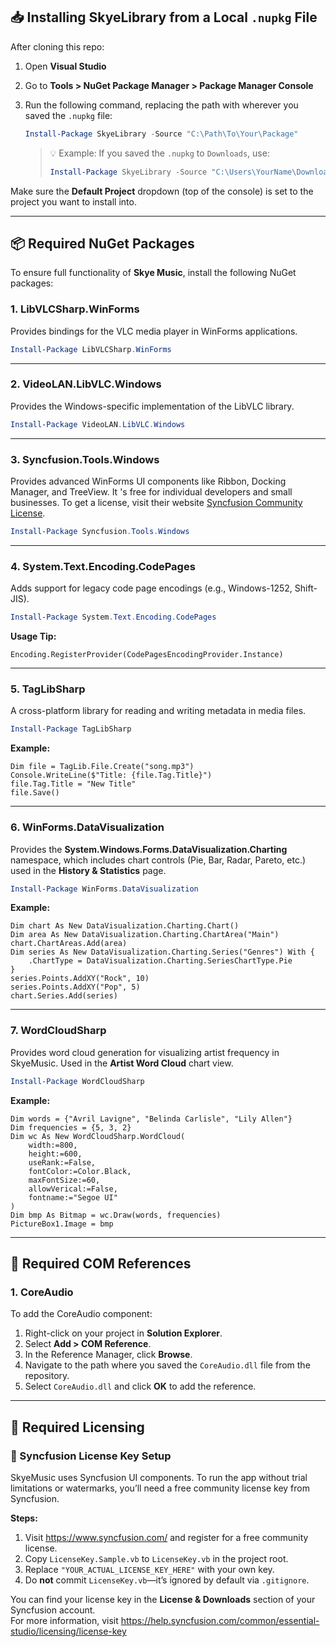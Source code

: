 ﻿
## 📥 Installing SkyeLibrary from a Local `.nupkg` File

After cloning this repo:

1. Open **Visual Studio**
2. Go to **Tools > NuGet Package Manager > Package Manager Console**
3. Run the following command, replacing the path with wherever you saved the `.nupkg` file:

    ```powershell
    Install-Package SkyeLibrary -Source "C:\Path\To\Your\Package"
    ```

    > 💡 Example: If you saved the `.nupkg` to `Downloads`, use:
    > ```powershell
    > Install-Package SkyeLibrary -Source "C:\Users\YourName\Downloads"
    > ```

Make sure the **Default Project** dropdown (top of the console) is set to the project you want to install into.

---

## 📦 Required NuGet Packages

To ensure full functionality of **Skye Music**, install the following NuGet packages:

### 1. LibVLCSharp.WinForms
Provides bindings for the VLC media player in WinForms applications.

```powershell
Install-Package LibVLCSharp.WinForms
```

---

### 2. VideoLAN.LibVLC.Windows

Provides the Windows-specific implementation of the LibVLC library.

```powershell
Install-Package VideoLAN.LibVLC.Windows
```

---

### 3. Syncfusion.Tools.Windows

Provides advanced WinForms UI components like Ribbon, Docking Manager, and TreeView. It 's free for individual developers and small businesses. To get a license, visit their website [Syncfusion Community License](https://www.syncfusion.com/products/communitylicense).

```powershell
Install-Package Syncfusion.Tools.Windows
```

---

### 4. System.Text.Encoding.CodePages

Adds support for legacy code page encodings (e.g., Windows-1252, Shift-JIS).

```powershell
Install-Package System.Text.Encoding.CodePages
```

**Usage Tip:**
```vbnet
Encoding.RegisterProvider(CodePagesEncodingProvider.Instance)
```

---

### 5. TagLibSharp

A cross-platform library for reading and writing metadata in media files.

```powershell
Install-Package TagLibSharp
```

**Example:**
```vbnet
Dim file = TagLib.File.Create("song.mp3")
Console.WriteLine($"Title: {file.Tag.Title}")
file.Tag.Title = "New Title"
file.Save()
```

---

### 6. WinForms.DataVisualization

Provides the **System.Windows.Forms.DataVisualization.Charting** namespace, which includes chart controls (Pie, Bar, Radar, Pareto, etc.) used in the **History & Statistics** page.

```powershell
Install-Package WinForms.DataVisualization
```

**Example:**
```vbnet
Dim chart As New DataVisualization.Charting.Chart()
Dim area As New DataVisualization.Charting.ChartArea("Main")
chart.ChartAreas.Add(area)
Dim series As New DataVisualization.Charting.Series("Genres") With {
    .ChartType = DataVisualization.Charting.SeriesChartType.Pie
}
series.Points.AddXY("Rock", 10)
series.Points.AddXY("Pop", 5)
chart.Series.Add(series)
```

---

### 7. WordCloudSharp

Provides word cloud generation for visualizing artist frequency in SkyeMusic. Used in the **Artist Word Cloud** chart view.

```powershell
Install-Package WordCloudSharp
```

**Example:**
```vbnet
Dim words = {"Avril Lavigne", "Belinda Carlisle", "Lily Allen"}
Dim frequencies = {5, 3, 2}
Dim wc As New WordCloudSharp.WordCloud(
    width:=800,
    height:=600,
    useRank:=False,
    fontColor:=Color.Black,
    maxFontSize:=60,
    allowVerical:=False,
    fontname:="Segoe UI"
)
Dim bmp As Bitmap = wc.Draw(words, frequencies)
PictureBox1.Image = bmp
```

---

## 🧩 Required COM References

### 1. CoreAudio

To add the CoreAudio component:

1. Right-click on your project in **Solution Explorer**.
2. Select **Add > COM Reference**.
3. In the Reference Manager, click **Browse**.
4. Navigate to the path where you saved the `CoreAudio.dll` file from the repository.
5. Select `CoreAudio.dll` and click **OK** to add the reference.

---

## 🧩 Required Licensing

### 🔑 Syncfusion License Key Setup

SkyeMusic uses Syncfusion UI components. To run the app without trial limitations or watermarks, you’ll need a free community license key from Syncfusion.

**Steps:**
1. Visit https://www.syncfusion.com/ and register for a free community license.
2. Copy `LicenseKey.Sample.vb` to `LicenseKey.vb` in the project root.
3. Replace `"YOUR_ACTUAL_LICENSE_KEY_HERE"` with your own key.
4. Do **not** commit `LicenseKey.vb`—it’s ignored by default via `.gitignore`.

You can find your license key in the **License & Downloads** section of your Syncfusion account.  
For more information, visit https://help.syncfusion.com/common/essential-studio/licensing/license-key